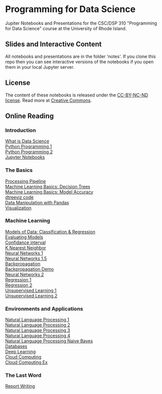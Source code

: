 # Programming for Data Science

Jupiter Notebooks and Presentations for the CSC/DSP 310 "Programming for Data Science" course at the University of Rhode Island.

## Slides and Interactive Content
All notebooks and presentations are in the folder 'notes'.
If you clone this repo then you can see interactive versions of the notebooks if you open them in your local Jupyter server.

## License
The content of these notebooks is released under the [CC-BY-NC-ND license](https://creativecommons.org/licenses/by-sa/4.0/). Read more at [Creative Commons](https://creativecommons.org).

## Online Reading

### Introduction

[What is Data Science](https://github.com/IndraniMandal/ds/blob/master/notes/01-What-is-Data-Science.pdf)<br>
[Python Programming 1](https://github.com/IndraniMandal/CSC310-S20/blob/master/notes/02-python-programming-1.pdf)<br>
[Python Programming 2](https://github.com/IndraniMandal/CSC310-S20/blob/master/notes/03-python-programming-2.pdf)<br>
[Jupyter Notebooks](https://github.com/IndraniMandal/CSC310-S20/blob/master/notes/04-notebooks.pdf)<br>

### The Basics
[Processing Pipeline](https://github.com/IndraniMandal/CSC310-S20/blob/master/05-processing-pipeline.ipynb)<br>
[Machine Learning Basics: Decision Trees](https://github.com/IndraniMandal/CSC310-S20/blob/master/notes/06-machine-learning-basics-1.pdf)<br>
[Machine Learning Basics: Model Accuracy](https://github.com/IndraniMandal/CSC310-S20/blob/master/07-machine-learning-basics-2.ipynb)<br>
[dtreeviz code](https://github.com/IndraniMandal/CSC310-S20/blob/master/notes/07-Machine-learning-2-%20dtreeviz.ipynb.ipynb)<br>
[Data Manipulation with Pandas](https://github.com/IndraniMandal/CSC310-S20/blob/master/08-data-manipulation-pandas.ipynb)<br>
[Visualization](https://github.com/IndraniMandal/CSC310-S20/blob/master/09-visualization.ipynb)<br>

### Machine Learning
[Models of Data: Classification & Regression](https://github.com/IndraniMandal/CSC310-S20/blob/master/notes/10-models.ipynb)<br>
[Evaluating Models](https://github.com/IndraniMandal/CSC310-S20/blob/master/notes/11-models-2.ipynb)<br>
[Confidance interval](https://github.com/IndraniMandal/CSC310-S20/blob/master/notes/12_models_3.5.ipynb)<br>
[K Nearest Neighbor](https://github.com/IndraniMandal/CSC310-S20/blob/master/13_KNN.ipynb)<br>
[Neural Networks 1](https://github.com/IndraniMandal/CSC310-S20/blob/master/notes/14-ANN.pdf)<br>
[Neural Networks 1.5](https://www.slideshare.net/IndraniMandal1/clipboards/neural-networks)<br>
[Backpropagation](https://www.slideshare.net/Simplilearn/backpropagation-and-gradient-descent-in-neural-networks-neural-network-tutorial-simplilearn?qid=d1cb16b5-17ac-4c2c-b393-27a95da2df2e&v=&b=&from_search=2)<br>
[Backpropagation Demo](https://hmkcode.com/ai/backpropagation-step-by-step/)<br>
[Neural Networks 2](https://github.com/IndraniMandal/CSC310-S20/blob/master/15_ANN_2.ipynb)<br>
[Regression 1](https://github.com/IndraniMandal/CSC310-S20/blob/master/notes/16-regression.pdf)<br>
[Regression 2](https://github.com/IndraniMandal/CSC310-S20/blob/master/16a_regression.ipynb)<br>
[Unsupervised Learning 1](https://github.com/IndraniMandal/CSC310-S20/blob/master/notes/17-unsupervised-learning.pdf)<br>
[Unsupervised Learning 2](https://github.com/IndraniMandal/CSC310-S20/blob/master/17a_unsupervised_learning.ipynb)<br>

### Environments and Applications
[Natural Language Processing 1](https://nbviewer.jupyter.org/github/lutzhamel/ds/blob/master/notes/18a-NLP.ipynb)<br>
[Natural Language Processing 2](https://github.com/IndraniMandal/CSC310-S20/blob/master/notes/19-NLP-2.pdf)<br>
[Natural Language Processing 3](https://github.com/IndraniMandal/CSC310-S20/blob/master/notes/19a-NLP-2.ipynb)<br>
[Natural Language Processing 4](https://towardsdatascience.com/introduction-to-clinical-natural-language-processing-predicting-hospital-readmission-with-1736d52bc709)<br>
[Natural Language Processing Naive Bayes](https://www.slideshare.net/IndraniMandal1/clipboards/naive-bayes)<br>
[Databases](https://nbviewer.jupyter.org/github/lutzhamel/ds/blob/master/notes/20-databases.ipynb)<br>
[Deep Learning](https://nbviewer.jupyter.org/github/lutzhamel/ds/blob/master/notes/22-deep-learning.ipynb)<br>
[Cloud Computing](https://github.com/IndraniMandal/CSC310-S20/blob/master/notes/23-cloud-computing.ipynb)<br>
[Cloud Computing Ex](https://nbviewer.jupyter.org/github/lutzhamel/ds/blob/master/notes/23-cloud-computing.ipynb)<br>

### The Last Word
[Report Writing](https://nbviewer.jupyter.org/github/lutzhamel/ds/blob/master/notes/21-report-writing.ipynb)<br>
